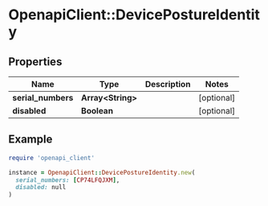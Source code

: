 # OpenapiClient::DevicePostureIdentity

## Properties

| Name | Type | Description | Notes |
| ---- | ---- | ----------- | ----- |
| **serial_numbers** | **Array&lt;String&gt;** |  | [optional] |
| **disabled** | **Boolean** |  | [optional] |

## Example

```ruby
require 'openapi_client'

instance = OpenapiClient::DevicePostureIdentity.new(
  serial_numbers: [CP74LFQJXM],
  disabled: null
)
```

